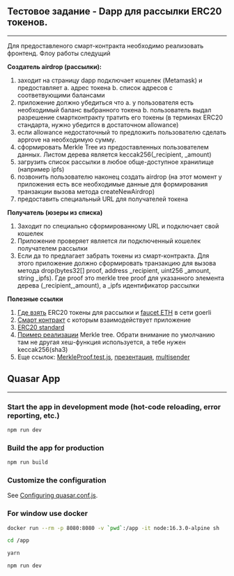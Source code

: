 ## Тестовое задание - Dapp для рассылки ERC20 токенов.
---
Для предоставленого смарт-контракта необходимо реализовать фронтенд. Флоу работы следущий


**Создатель airdrop (рассылки):**
1. заходит на страницу dapp подключает кошелек (Metamask) и предоставляет
  a. адрес токена
  b. список адресов с соответвующими балансами
2. приложение должно убедиться что
  а. у пользователя есть необходимый баланс выбранного токена
  b. пользователь выдал разрешение смартконтракту тратить его токены (в терминах ERC20 стандарта, нужно убедится в достаточном allowance)
3. если allowance недостаточный то предложить пользователю сделать approve на необходимую сумму.
4. сформировать Merkle Tree из предоставленных пользователем данных. Листом дерева является keccak256(_recipient, _amount)
5. загрузить список рассылки в любое обще-доступное хранилище (например ipfs)
6. позвонить пользователю наконец создать airdrop (на этот момент у приложения есть все необходимые данные для формирования транзакции вызова метода createNewAirdrop)
7. предоставить специальный URL для получателей токена


**Получатель (юзеры из списка)**
1. Заходит по специально сформированному URL и подключает свой кошелек
2. Приложение проверяет является ли подключенный кошелек получателем рассылки
3. Если да то предлагает забрать токены из смарт-контракта. Для этого приложение должно сформировать транзакцию для вызова метода drop(bytes32[] proof, address _recipient, uint256 _amount, string _ipfs). Где proof это merkle tree proof для указанного элемента дерева (_recipient,_amount), а _ipfs идентификатор рассылки


**Полезные ссылки**
1. [Где взять](https://erc20faucet.com) ERC20 токены для рассылки и [faucet ETH](https://faucets.chain.link/goerli) в сети goerli
2. [Смарт контракт]((https://goerli.etherscan.io/address/0x45df93713f04972e6419d31780a85b0fff56604c#code)) с которым взаимодействует приложение
3. [ERC20 standard](https://ethereum.org/en/developers/docs/standards/tokens/erc-20/)
4. [Пример реализации](https://github.com/tornadocash/fixed-merkle-tree) Merkle tree. Обрати внимание по умолчанию там не другая хеш-функция используется, а тебе нужен keccak256(sha3)
5. Еще ссылок: [MerkleProof.test.js](https://github.com/OpenZeppelin/openzeppelin-contracts/blob/master/test/utils/cryptography/MerkleProof.test.js), [презентация](https://rstormsf.github.io/slides-merkleairdrop/), [multisender](http://multisender.app)



## Quasar App
---

### Start the app in development mode (hot-code reloading, error reporting, etc.)
```bash
npm run dev
```

### Build the app for production
```bash
npm run build
```

### Customize the configuration
See [Configuring quasar.conf.js](https://quasar.dev/quasar-cli/quasar-conf-js).

### For window use docker
```bash
docker run --rm -p 8080:8080 -v `pwd`:/app -it node:16.3.0-alpine sh

cd /app

yarn

npm run dev

```
